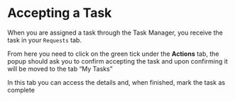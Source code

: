 # Accepting a Task

When you are assigned a task through the Task Manager, you receive the task in your `Requests` tab.

From here you need to click on the green tick under the **Actions** tab, the popup should ask you to confirm accepting the task and upon confirming it will be moved to the tab “My Tasks”

In this tab you can access the details and, when finished, mark the task as complete